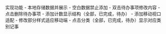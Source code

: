 实现功能
    - 本地存储数据并展示
    - 空白数据禁止添加
    - 双击待办事项修改内容
    - 点击删除待办事项
    - 添加计数显示结构（全部，已完成，待办）
    - 添加移动视口适配
    - 修改部分样式适应移动端
    - 点击分类（全部，已完成，待办）显示对应类别记事
